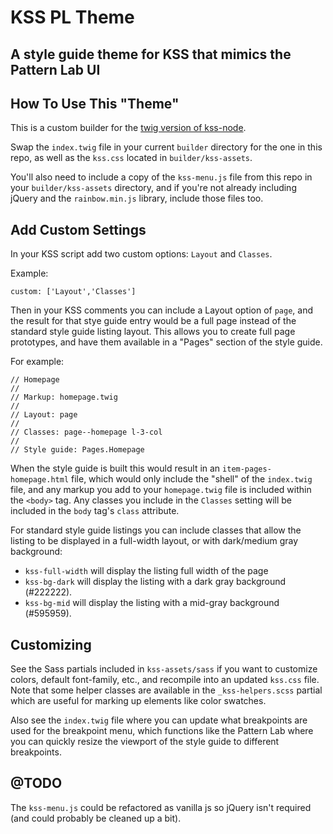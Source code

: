 # KSS PL Theme

## A style guide theme for KSS that mimics the Pattern Lab UI

## How To Use This "Theme"

This is a custom builder for the [twig version of kss-node](https://github.com/kss-node/kss-twig).

Swap the `index.twig` file in your current `builder` directory for the one in this repo, as well as the `kss.css` located in `builder/kss-assets`.

You'll also need to include a copy of the `kss-menu.js` file from this repo in your `builder/kss-assets` directory, and if you're not already including jQuery and the `rainbow.min.js` library, include those files too. 

## Add Custom Settings

In your KSS script add two custom options: `Layout` and `Classes`. 

Example:

```
custom: ['Layout','Classes']

```

Then in your KSS comments you can include a Layout option of `page`, and the result for that stye guide entry would be a full page instead of the standard style guide listing layout. This allows you to create full page prototypes, and have them available in a "Pages" section of the style guide.

For example:

```
// Homepage
//
// Markup: homepage.twig
//
// Layout: page
//
// Classes: page--homepage l-3-col
//
// Style guide: Pages.Homepage
```

When the style guide is built this would result in an `item-pages-homepage.html` file, which would only include the "shell" of the `index.twig` file, and any markup you add to your `homepage.twig` file is included within the `<body>` tag. Any classes you include in the `Classes` setting will be included in the `body` tag's `class` attribute.

For standard style guide listings you can include classes that allow the listing to be displayed in a full-width layout, or with dark/medium gray background:

- `kss-full-width` will display the listing full width of the page
- `kss-bg-dark` will display the listing with a dark gray background (#222222).
- `kss-bg-mid` will display the listing with a mid-gray background (#595959).

## Customizing

See the Sass partials included in `kss-assets/sass` if you want to customize colors, default font-family, etc., and recompile into an updated `kss.css` file. Note that some helper classes are available in the `_kss-helpers.scss` partial which are useful for marking up elements like color swatches.

Also see the `index.twig` file where you can update what breakpoints are used for the breakpoint menu, which functions like the Pattern Lab where you can quickly resize the viewport of the style guide to different breakpoints.

## @TODO

The `kss-menu.js` could be refactored as vanilla js so jQuery isn't required (and could probably be cleaned up a bit).
